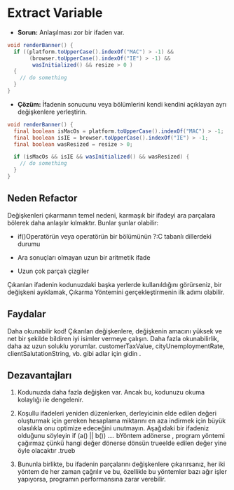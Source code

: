 # Extract Variable

- **Sorun:** Anlaşılması zor bir ifaden var.

```Java
void renderBanner() {
  if ((platform.toUpperCase().indexOf("MAC") > -1) &&
       (browser.toUpperCase().indexOf("IE") > -1) &&
        wasInitialized() && resize > 0 )
  {
    // do something
  }
}
```

- **Çözüm:** İfadenin sonucunu veya bölümlerini kendi kendini açıklayan ayrı değişkenlere yerleştirin.

```Java
void renderBanner() {
  final boolean isMacOs = platform.toUpperCase().indexOf("MAC") > -1;
  final boolean isIE = browser.toUpperCase().indexOf("IE") > -1;
  final boolean wasResized = resize > 0;

  if (isMacOs && isIE && wasInitialized() && wasResized) {
    // do something
  }
}
```

## Neden Refactor

Değişkenleri çıkarmanın temel nedeni, karmaşık bir ifadeyi ara parçalara bölerek daha anlaşılır kılmaktır. Bunlar şunlar olabilir:

- if()Operatörün veya operatörün bir bölümünün ?:C tabanlı dillerdeki durumu

- Ara sonuçları olmayan uzun bir aritmetik ifade

- Uzun çok parçalı çizgiler

Çıkarılan ifadenin kodunuzdaki başka yerlerde kullanıldığını görürseniz, bir değişkeni ayıklamak, Çıkarma Yöntemini gerçekleştirmenin ilk adımı olabilir.

## Faydalar

Daha okunabilir kod! Çıkarılan değişkenlere, değişkenin amacını yüksek ve net bir şekilde bildiren iyi isimler vermeye çalışın. Daha fazla okunabilirlik, daha az uzun soluklu yorumlar. customerTaxValue, cityUnemploymentRate, clientSalutationString, vb. gibi adlar için gidin .

## Dezavantajları

1. Kodunuzda daha fazla değişken var. Ancak bu, kodunuzu okuma kolaylığı ile dengelenir.

2. Koşullu ifadeleri yeniden düzenlerken, derleyicinin elde edilen değeri oluşturmak için gereken hesaplama miktarını en aza indirmek için büyük olasılıkla onu optimize edeceğini unutmayın. Aşağıdaki bir ifadeniz olduğunu söyleyin if (a() || b()) .... bYöntem adönerse , program yöntemi çağırmaz çünkü hangi değer dönerse dönsün trueelde edilen değer yine öyle olacaktır .trueb

3. Bununla birlikte, bu ifadenin parçalarını değişkenlere çıkarırsanız, her iki yöntem de her zaman çağrılır ve bu, özellikle bu yöntemler bazı ağır işler yapıyorsa, programın performansına zarar verebilir.
